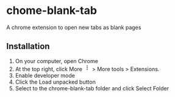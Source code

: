 # chome-blank-tab
A chrome extension to open new tabs as blank pages

## Installation
1. On your computer, open Chrome
2. At the top right, click More <img src="https://github.com/tsum42/chrome-blank-tab/blob/master/images/unnamed.png"> > More tools > Extensions.
3. Enable developer mode
4. Click the Load unpacked button
5. Select to the chrome-blank-tab folder and click Select Folder


